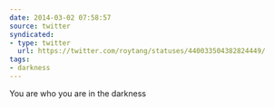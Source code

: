 ```yaml
---
date: 2014-03-02 07:58:57
source: twitter
syndicated:
- type: twitter
  url: https://twitter.com/roytang/statuses/440033504382824449/
tags:
- darkness
---
```


You are who you are in the darkness
